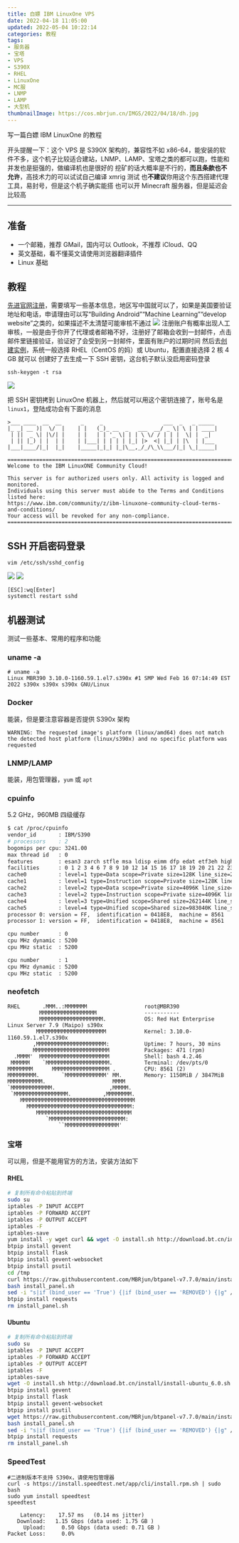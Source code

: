 ```yaml
---
title: 白嫖 IBM LinuxOne VPS
date: 2022-04-18 11:05:00
updated: 2022-05-04 10:22:14
categories: 教程
tags:
- 服务器
- 宝塔
- VPS
- S390X
- RHEL
- LinuxOne
- MC服
- LNMP
- LAMP
- 大型机
thumbnailImage: https://cos.mbrjun.cn/IMGS/2022/04/18/dh.jpg
---
```

写一篇白嫖 IBM LinuxOne 的教程
<!-- more -->
开头提醒一下：这个 VPS 是 S390X 架构的，兼容性不如 x86-64，能安装的软件不多，这个机子比较适合建站，LNMP、LAMP、宝塔之类的都可以跑，性能和并发也是挺强的，做编译机也是很好的
挖矿的话大概率是不行的，__而且条款也不允许__，高技术力的可以试试自己编译 xmrig 测试
也**不建议**你用这个东西搭建代理工具，易封号，但是这个机子确实能搭
也可以开 Minecraft 服务器，但是延迟会比较高

---

## 准备

- 一个邮箱，推荐 GMail，国内可以 Outlook，不推荐 iCloud、QQ
- 英文基础，看不懂英文请使用浏览器翻译插件
- Linux 基础

## 教程

[先进官网注册](https://linuxone.cloud.marist.edu/#/register?flag=VM)，需要填写一些基本信息，地区写中国就可以了，如果是美国要验证地址和电话，申请理由可以写“Building Android”“Machine Learning”“develop website”之类的，如果描述不太清楚可能审核不通过
![](https://cos.mbrjun.cn/IMGS/2022/04/18/js.png)
注册账户有概率出现人工审核，一般是由于你开了代理或者邮箱不好，注册好了邮箱会收到一封邮件，点击邮件里链接验证，验证好了会受到另一封邮件，里面有账户的过期时间
然后去[创建实例](https://linuxone.cloud.marist.edu/#/instance)，系统一般选择 RHEL（CentOS 的妈）或 Ubuntu，配置直接选择 2 核 4 GB 就可以
创建好了去生成一下 SSH 密钥，这台机子默认没启用密码登录

```
ssh-keygen -t rsa
```

![](https://cos.mbrjun.cn/IMGS/2022/04/18/tr.png)

把 SSH 密钥拷到 LinuxOne 机器上，然后就可以用这个密钥连接了，账号名是 ``linux1``，登陆成功会有下面的消息

```
>___ ____  __  __      _     _                   ___  _   _ _____
|_ _| __ )|  \/  |    | |   (_)_ __  _   ___  __/ _ \| \ | | ____|
 | ||  _ \| |\/| |    | |   | | '_ \| | | \ \/ / | | |  \| |  _|
 | || |_) | |  | |    | |___| | | | | |_| |>  <| |_| | |\  | |___
|___|____/|_|  |_|    |_____|_|_| |_|\__,_/_/\_\\___/|_| \_|_____|

=================================================================================
Welcome to the IBM LinuxONE Community Cloud!

This server is for authorized users only. All activity is logged and monitored.
Individuals using this server must abide to the Terms and Conditions listed here:
https://www.ibm.com/community/z/ibm-linuxone-community-cloud-terms-and-conditions/
Your access will be revoked for any non-compliance.
==================================================================================
```

## SSH 开启密码登录

```
vim /etc/ssh/sshd_config
```

![](https://cos.mbrjun.cn/IMGS/2022/04/18/dy.png)
![](https://cos.mbrjun.cn/IMGS/2022/04/18/ui.png)

```
[ESC]:wq[Enter]
systemctl restart sshd
```

## 机器测试

测试一些基本、常用的程序和功能

### uname -a

```
# uname -a
Linux MBR390 3.10.0-1160.59.1.el7.s390x #1 SMP Wed Feb 16 07:14:49 EST 2022 s390x s390x s390x GNU/Linux
```

### Docker

能装，但是要注意容器是否提供 S390x 架构

```
WARNING: The requested image's platform (linux/amd64) does not match the detected host platform (linux/s390x) and no specific platform was requested
```

### LNMP/LAMP

能装，用包管理器，``yum`` 或 ``apt``

### cpuinfo

5.2 GHz，960MB 四级缓存

```bash
$ cat /proc/cpuinfo
vendor_id       : IBM/S390
# processors    : 2
bogomips per cpu: 3241.00
max thread id   : 0
features        : esan3 zarch stfle msa ldisp eimm dfp edat etf3eh highgprs te vx vxd vxe gs vxe2 vxp sort dflt sie
facilities      : 0 1 2 3 4 6 7 8 9 10 12 14 15 16 17 18 19 20 21 22 23 24 25 26 27 28 30 31 32 33 34 35 36 37 38 40 41 42 43 44 45 46 47 48 49 50 51 52 53 54 55 57 58 59 60 61 73 74 75 76 77 80 81 82 128 129 130 131 133 134 135 146 147 148 150 151 152 155 156 168
cache0          : level=1 type=Data scope=Private size=128K line_size=256 associativity=8
cache1          : level=1 type=Instruction scope=Private size=128K line_size=256 associativity=8
cache2          : level=2 type=Data scope=Private size=4096K line_size=256 associativity=8
cache3          : level=2 type=Instruction scope=Private size=4096K line_size=256 associativity=8
cache4          : level=3 type=Unified scope=Shared size=262144K line_size=256 associativity=32
cache5          : level=4 type=Unified scope=Shared size=983040K line_size=256 associativity=60
processor 0: version = FF,  identification = 0418E8,  machine = 8561
processor 1: version = FF,  identification = 0418E8,  machine = 8561

cpu number      : 0
cpu MHz dynamic : 5200
cpu MHz static  : 5200

cpu number      : 1
cpu MHz dynamic : 5200
cpu MHz static  : 5200
```

### neofetch

```
RHEL       .MMM..:MMMMMMM                  root@MBR390
          MMMMMMMMMMMMMMMMMM               -----------
          MMMMMMMMMMMMMMMMMMMM.            OS: Red Hat Enterprise Linux Server 7.9 (Maipo) s390x
         MMMMMMMMMMMMMMMMMMMMMM            Kernel: 3.10.0-1160.59.1.el7.s390x
        ,MMMMMMMMMMMMMMMMMMMMMM:           Uptime: 7 hours, 30 mins
        MMMMMMMMMMMMMMMMMMMMMMMM           Packages: 471 (rpm)
  .MMMM'  MMMMMMMMMMMMMMMMMMMMMM           Shell: bash 4.2.46
 MMMMMM    `MMMMMMMMMMMMMMMMMMMM.          Terminal: /dev/pts/0
MMMMMMMM      MMMMMMMMMMMMMMMMMM .         CPU: 8561 (2)
MMMMMMMMM.       `MMMMMMMMMMMMM' MM.       Memory: 1150MiB / 3847MiB
MMMMMMMMMMM.                     MMMM
`MMMMMMMMMMMMM.                 ,MMMMM.
 `MMMMMMMMMMMMMMMMM.          ,MMMMMMMM.
    MMMMMMMMMMMMMMMMMMMMMMMMMMMMMMMMMMMM
      MMMMMMMMMMMMMMMMMMMMMMMMMMMMMMMMM:
         MMMMMMMMMMMMMMMMMMMMMMMMMMMMMM
            `MMMMMMMMMMMMMMMMMMMMMMMM:
                ``MMMMMMMMMMMMMMMMM'
```

### 宝塔

可以用，但是不能用官方的方法，安装方法如下

#### RHEL

```bash
# 复制所有命令粘贴到终端
sudo su
iptables -P INPUT ACCEPT
iptables -P FORWARD ACCEPT
iptables -P OUTPUT ACCEPT
iptables -F
iptables-save
yum install -y wget curl && wget -O install.sh http://download.bt.cn/install/install_6.0.sh && sh install.sh ed8484bec
btpip install gevent
btpip install flask
btpip install gevent-websocket
btpip install psutil
cd /tmp
curl https://raw.githubusercontent.com/MBRjun/btpanel-v7.7.0/main/install/install_panel.sh --output install_panel.sh
bash install_panel.sh
sed -i "s|if (bind_user == 'True') {|if (bind_user == 'REMOVED') {|g" /www/server/panel/BTPanel/static/js/index.js
btpip install requests
rm install_panel.sh
```

#### Ubuntu

```bash
# 复制所有命令粘贴到终端
sudo su
iptables -P INPUT ACCEPT
iptables -P FORWARD ACCEPT
iptables -P OUTPUT ACCEPT
iptables -F
iptables-save
wget -O install.sh http://download.bt.cn/install/install-ubuntu_6.0.sh && sudo bash install.sh ed8484bec
btpip install gevent
btpip install flask
btpip install gevent-websocket
btpip install psutil
wget https://raw.githubusercontent.com/MBRjun/btpanel-v7.7.0/main/install/install_panel.sh
bash install_panel.sh
sed -i "s|if (bind_user == 'True') {|if (bind_user == 'REMOVED') {|g" /www/server/panel/BTPanel/static/js/index.js
btpip install requests
rm install_panel.sh
```

### SpeedTest

```
#二进制版本不支持 S390x，请使用包管理器
curl -s https://install.speedtest.net/app/cli/install.rpm.sh | sudo bash
sudo yum install speedtest
speedtest

    Latency:    17.57 ms   (0.14 ms jitter)
   Download:   1.15 Gbps (data used: 1.75 GB )
     Upload:     0.50 Gbps (data used: 0.71 GB )
Packet Loss:     0.0%
```
